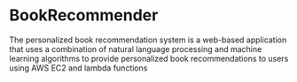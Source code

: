 # BookRecommender
The personalized book recommendation system is a web-based application that uses a combination of natural language processing and machine learning algorithms to provide personalized book recommendations to users using AWS EC2 and lambda functions
